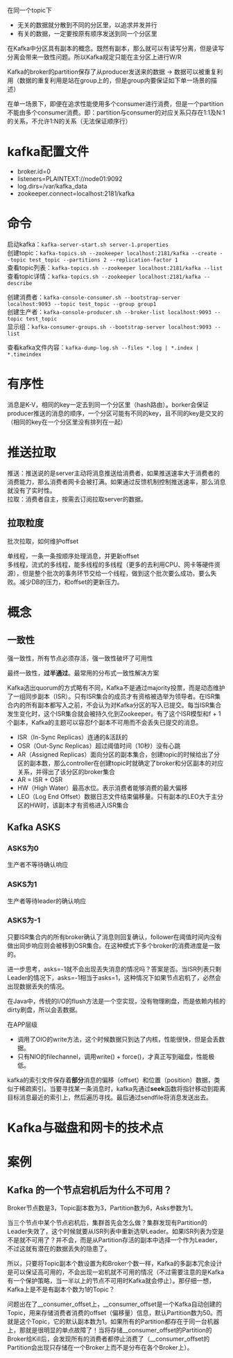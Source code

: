 在同一个topic下
- 无关的数据就分散到不同的分区里，以追求并发并行
- 有关的数据，一定要按原有顺序发送到同一个分区里

在Kafka中分区具有副本的概念。既然有副本，那么就可以有读写分离，但是读写分离会带来一致性问题。所以Kafka规定只能在主分区上进行W/R

Kafka的broker的partition保存了从producer发送来的数据 -> 数据可以被重复利用（数据的重复利用是站在group上的，但是group内要保证如下单一场景的描述）

在单一场景下，即便在追求性能使用多个consumer进行消费，但是一个partition不能由多个consumer消费。即：partition与consumer的对应关系只存在1:1及N:1的关系，不允许1:N的关系（无法保证顺序行）


# kafka配置文件
- broker.id=0
- listeners=PLAINTEXT://node01:9092
- log.dirs=/var/kafka_data
- zookeeper.connect=localhost:2181/kafka

# 命令
启动kafka：`kafka-server-start.sh server-1.properties`  
创建topic：`kafka-topics.sh --zookeeper localhost:2181/kafka --create --topic test_topic --partitions 2 --replication-factor 1`  
查看topic列表：`kafka-topics.sh --zookeeper localhost:2181/kafka --list`  
查看topic详情：`kafka-topics.sh --zookeeper localhost:2181/kafka --describe`

创建消费者：`kafka-console-consumer.sh --bootstrap-server localhost:9093 --topic test_topic --group group1`  
创建生产者：`kafka-console-producer.sh --broker-list localhost:9093 --topic test_topic`  
显示组：`kafka-consumer-groups.sh --bootstrap-server localhost:9093 --list`

查看kafka文件内容：`kafka-dump-log.sh --files *.log | *.index | *.timeindex`

# 有序性
消息是K-V，相同的key一定去到同一个分区里（hash路由）。borker会保证producer推送的消息的顺序，一个分区可能有不同的key，且不同的key是交叉的（相同的key在一个分区里没有排列在一起）

# 推送拉取
推送：推送说的是server主动将消息推送给消费者，如果推送速率大于消费者的消费能力，那么消费者网卡会被打满。如果通过反馈机制控制推送速率，那么消息就没有了实时性。  
拉取：消费者自主，按需去订阅拉取server的数据。

## 拉取粒度
批次拉取，如何维护offset

单线程，一条一条按顺序处理消息，并更新offset  
多线程，流式的多线程，能多线程的多线程（更多的去利用CPU、网卡等硬件资源），但是整个批次的事务环节交给一个线程，做到这个批次要么成功，要么失败。减少DB的压力，和offset的更新压力。

# 概念

## 一致性

强一致性，所有节点必须存活，强一致性破坏了可用性

最终一致性，**过半通过**。最常用的分布式一致性解决方案

Kafka选出quorum的方式略有不同，Kafka不是通过majority投票，而是动态维护了一组同步副本（ISR）。只有ISR集合的成员才有资格被选举为领导者。在ISR集合内的所有副本都写入之前，不会认为对Kafka分区的写入已提交。每当ISR集合发生变化时，这个ISR集合就会被持久化到Zookeeper。有了这个ISR模型和f + 1个副本，Kafka的主题可以容忍f个副本不可用而不会丢失已提交的消息。

- ISR（In-Sync Replicas）连通的&活跃的
- OSR（Out-Sync Replicas）超过阈值时间（10秒）没有心跳
- AR（Assigned Replicas）面向分区的副本集合，创建topic的时候给出了分区的副本数，那么controller在创建topic时就确定了broker和分区副本的对应关系，并得出了该分区的broker集合
- AR = ISR + OSR
- HW（High Water）最高水位。表示消费者能够消费的最大偏移
- LEO（Log End Offset）数据日志文件结束偏移量。只有副本的LEO大于主分区的HW时，该副本才有资格进入ISR集合

## Kafka ASKS
### ASKS为0
生产者不等待确认响应

### ASKS为1
生产者等待leader的确认响应

### ASKS为-1
只要ISR集合内的所有broker确认了消息则回复确认，follower在阈值时间内没有做出同步响应则会被移到OSR集合。在这种模式下多个broker的消费进度是一致的。

进一步思考，asks=-1就不会出现丢失消息的情况吗？答案是否。当ISR列表只剩Leader的情况下，asks=-1相当于asks=1，这种情况下如果节点宕机了，必然会出现数据丢失的情况。


在Java中，传统的I/O的flush方法是一个空实现，没有物理刷盘，而是依赖内核的dirty刷盘，所以会丢数据。

在APP层级
- 调用了OIO的write方法，这个时候数据只到达了内核，性能很快，但是会丢数据。
- 只有NIO的filechannel，调用write() + force()，才真正写到磁盘，性能极低。

kafka的索引文件保存着**部分**消息的偏移（offset）和位置（position）数据，类似于稀疏索引。当要寻找某一条消息时，kafka先通过**seek**函数将指针移动到距离目标消息最近的索引上，然后遍历寻找。最后通过sendfile将消息发送出去。


# Kafka与磁盘和网卡的技术点

# 案例

## Kafka 的一个节点宕机后为什么不可用？
Broker节点数是3，Topic副本数为3，Partition数为6，Asks参数为1。

当三个节点中某个节点宕机后，集群首先会怎么做？集群发现有Partition的Leader失效了，这个时候就要从ISR列表中重新选举Leader。如果ISR列表为空是不是就不可用了？并不会，而是从Partition存活的副本中选择一个作为Leader，不过这就有潜在的数据丢失的隐患了。

所以，只要将Topic副本个数设置为和Broker个数一样，Kafka的多副本冗余设计是可以保证高可用的，不会出现一宕机就不可用的情况（不过需要注意的是Kafka有一个保护策略，当一半以上的节点不可用时Kafka就会停止）。那仔细一想，Kafka上是不是有副本个数为1的Topic？

问题出在了__consumer_offset上，__consumer_offset是一个Kafka自动创建的Topic，用来存储消费者消费的offset（偏移量）信息，默认Partition数为50。而就是这个Topic，它的默认副本数为1。如果所有的Partition都存在于同一台机器上，那就是很明显的单点故障了！当将存储__consumer_offset的Partition的Broker给Kill后，会发现所有的消费者都停止消费了（__consumer_offset的Partition会出现只存储在一个Broker上而不是分布在各个Broker上）。